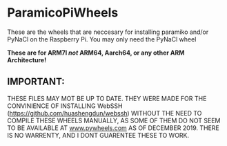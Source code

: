 # ParamicoPiWheels

These are the wheels that are neccesary
for installing paramiko and/or PyNaCl
on the Raspberry Pi. You may only need
the PyNaCl wheel

**These are for ARM7l *not* ARM64, Aarch64, or any other ARM Architecture!**

## IMPORTANT:

THESE FILES MAY MOT BE UP TO DATE. THEY
WERE MADE FOR THE CONVINIENCE OF
INSTALLING WebSSH (https://github.com/huashengdun/webssh)
WITHOUT THE NEED TO COMPILE THESE WHEELS
MANUALLY, AS SOME OF THEM DO NOT SEEM TO
BE AVAILABLE AT www.pywheels.com AS OF
DECEMBER 2019. THERE IS NO WARRENTY,
AND I DONT GUARENTEE THESE TO WORK.
